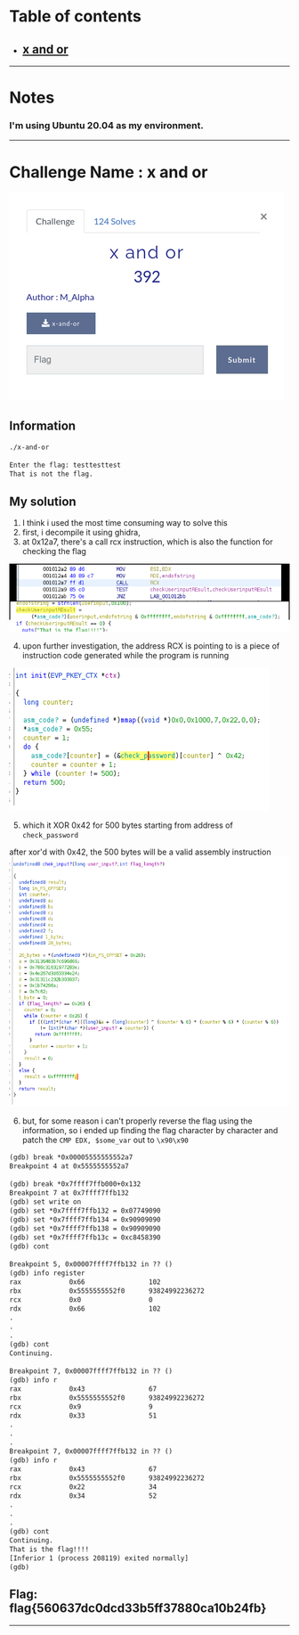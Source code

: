 # Table of contents
- ## [x and or](#challenge-x-and-or)
  
---

# Notes

### I'm using Ubuntu 20.04 as my environment.

---

# Challenge Name : x and or
![question screenshot](../images/xandor.png)

## Information
```
./x-and-or

Enter the flag: testtesttest
That is not the flag.
```

## My solution
1. I think i used the most time consuming way to solve this
2. first, i decompile it using ghidra,
3. at 0x12a7, there's a call rcx instruction, which is also the function for checking the flag

![solution 1](../images/xandor_sol_1.png)

4. upon further investigation, the address RCX is pointing to is a piece of instruction code generated while the program is running

![solution 2](../images/xandor_sol_2.png)

5. which it XOR 0x42 for 500 bytes starting from address of ```check_password```

after xor'd with 0x42, the 500 bytes will be a valid assembly instruction
![solution 3](../images/xandor_sol_3.png)

6. but, for some reason i can't properly reverse the flag using the information, so i ended up finding the flag character by character and patch the ```CMP EDX, $some_var``` out to ```\x90\x90```

```
(gdb) break *0x00005555555552a7
Breakpoint 4 at 0x5555555552a7

(gdb) break *0x7ffff7ffb000+0x132
Breakpoint 7 at 0x7ffff7ffb132
(gdb) set write on
(gdb) set *0x7ffff7ffb132 = 0x07749090
(gdb) set *0x7ffff7ffb134 = 0x90909090
(gdb) set *0x7ffff7ffb138 = 0x90909090
(gdb) set *0x7ffff7ffb13c = 0xc8458390
(gdb) cont

Breakpoint 5, 0x00007ffff7ffb132 in ?? ()
(gdb) info register
rax            0x66                102
rbx            0x5555555552f0      93824992236272
rcx            0x0                 0
rdx            0x66                102
.
.
.
(gdb) cont
Continuing.

Breakpoint 7, 0x00007ffff7ffb132 in ?? ()
(gdb) info r
rax            0x43                67
rbx            0x5555555552f0      93824992236272
rcx            0x9                 9
rdx            0x33                51
.
.
.
Breakpoint 7, 0x00007ffff7ffb132 in ?? ()
(gdb) info r
rax            0x43                67
rbx            0x5555555552f0      93824992236272
rcx            0x22                34
rdx            0x34                52
.
.
.
(gdb) cont
Continuing.
That is the flag!!!!
[Inferior 1 (process 208119) exited normally]
(gdb) 
```

## Flag: flag{560637dc0dcd33b5ff37880ca10b24fb}

---